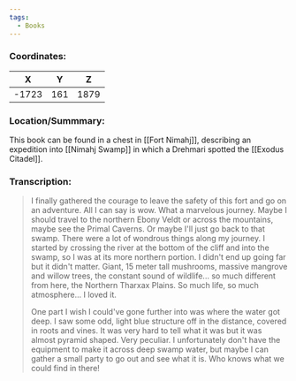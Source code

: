 ```yaml
---
tags:
  - Books
---
```


### Coordinates:
| **X** | **Y**| **Z** |
|:-----:|:----:|:-----:|
|-1723  |161   |1879  |

### Location/Summmary:
This book can be found in a chest in [[Fort Nimahj]], describing an expedition into [[Nimahj Swamp]] in which a Drehmari spotted the [[Exodus Citadel]].

### Transcription:
> I finally gathered the courage to leave the safety of this fort and go on an adventure. All I can say is wow. What a marvelous journey. Maybe I should travel to the northern Ebony Veldt or across the mountains, maybe see the Primal Caverns. Or maybe I'll just go back to that swamp. There were a lot of wondrous things along my journey. I started by crossing the river at the bottom of the cliff and into the swamp, so I was at its more northern portion. I didn't end up going far but it didn't matter. Giant, 15 meter tall mushrooms, massive mangrove and willow trees, the constant sound of wildlife... so much different from here, the Northern Tharxax Plains. So much life, so much atmosphere... I loved it.
>
> One part I wish I could've gone further into was where the water got deep. I saw some odd, light blue structure off in the distance, covered in roots and vines. It was very hard to tell what it was but it was almost pyramid shaped. Very peculiar. I unfortunately don't have the equipment to make it across deep swamp water, but maybe I can gather a small party to go out and see what it is. Who knows what we could find in there!


